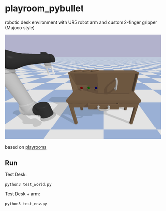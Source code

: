 # playroom_pybullet

robotic desk environment with UR5 robot arm and custom 2-finger gripper (Mujoco style)

![env_pic](assets/env_pic.png)


based on [playrooms](https://github.com/google-research/google-research/tree/master/playrooms)

## Run

Test Desk:

```python3 test_world.py```


Test Desk + arm:

```python3 test_env.py```
